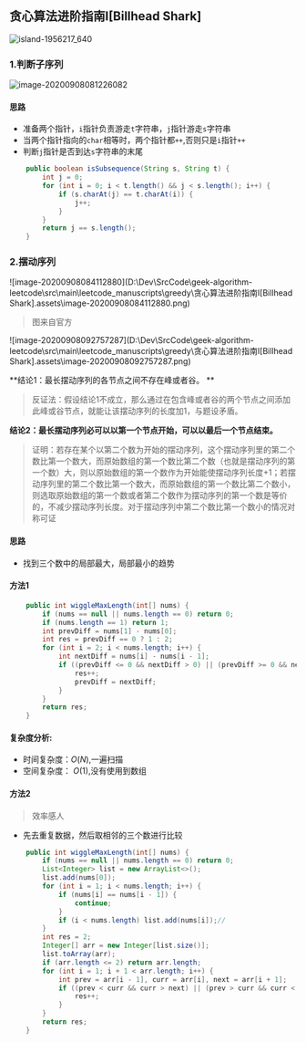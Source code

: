 ## 贪心算法进阶指南I[Billhead Shark]

![island-1956217_640](D:\Dev\SrcCode\geek-algorithm-leetcode\src\main\leetcode_manuscripts\greedy\贪心算法进阶指南I[dd].assets\island-1956217_640.jpg)

































### 1.判断子序列

![image-20200908081226082](D:\Dev\SrcCode\geek-algorithm-leetcode\src\main\leetcode_manuscripts\greedy\贪心算法进阶指南I[dd].assets\image-20200908081226082.png)

#### 思路

- 准备两个指针，`i`指针负责游走`t`字符串，`j`指针游走`s`字符串
- 当两个指针指向的`char`相等时，两个指针都`++`,否则只是`i`指针`++`
- 判断`j`指针是否到达`s`字符串的末尾

```java
    public boolean isSubsequence(String s, String t) {
        int j = 0;
        for (int i = 0; i < t.length() && j < s.length(); i++) {
            if (s.charAt(j) == t.charAt(i)) {
                j++;
            }
        }
        return j == s.length();
    }
```



### 2.摆动序列

![image-20200908084112880](D:\Dev\SrcCode\geek-algorithm-leetcode\src\main\leetcode_manuscripts\greedy\贪心算法进阶指南I[Billhead Shark].assets\image-20200908084112880.png)

> 图来自官方

![image-20200908092757287](D:\Dev\SrcCode\geek-algorithm-leetcode\src\main\leetcode_manuscripts\greedy\贪心算法进阶指南I[Billhead Shark].assets\image-20200908092757287.png)



**结论1：最长摆动序列的各节点之间不存在峰或者谷。 **

> 反证法：假设结论1不成立，那么通过在包含峰或者谷的两个节点之间添加此峰或谷节点，就能让该摆动序列的长度加1，与题设矛盾。

**结论2：最长摆动序列必可以以第一个节点开始，可以以最后一个节点结束。**

> 证明：若存在某个以第二个数为开始的摆动序列，这个摆动序列里的第二个数比第一个数大，而原始数组的第一个数比第二个数（也就是摆动序列的第一个数）大，则以原始数组的第一个数作为开始能使摆动序列长度+1；若摆动序列里的第二个数比第一个数大，而原始数组的第一个数比第二个数小，则选取原始数组的第一个数或者第二个数作为摆动序列的第一个数是等价的，不减少摆动序列长度。对于摆动序列中第二个数比第一个数小的情况对称可证

#### 思路

- 找到三个数中的局部最大，局部最小的趋势

#### 方法1

```java
    public int wiggleMaxLength(int[] nums) {
        if (nums == null || nums.length == 0) return 0;
        if (nums.length == 1) return 1;
        int prevDiff = nums[1] - nums[0];
        int res = prevDiff == 0 ? 1 : 2;
        for (int i = 2; i < nums.length; i++) {
            int nextDiff = nums[i] - nums[i - 1];
            if ((prevDiff <= 0 && nextDiff > 0) || (prevDiff >= 0 && nextDiff < 0)) {
                res++;
                prevDiff = nextDiff;
            }
        }
        return res;
    }
```

#### **复杂度分析**:

- 时间复杂度：$O(N)$,一遍扫描
- 空间复杂度： $O(1)$,没有使用到数组

#### 方法2

> 效率感人

- 先去重复数据，然后取相邻的三个数进行比较

```java
    public int wiggleMaxLength(int[] nums) {
        if (nums == null || nums.length == 0) return 0;
        List<Integer> list = new ArrayList<>();
        list.add(nums[0]);
        for (int i = 1; i < nums.length; i++) {
            if (nums[i] == nums[i - 1]) {
                continue;
            }
            if (i < nums.length) list.add(nums[i]);//
        }
        int res = 2;
        Integer[] arr = new Integer[list.size()];
        list.toArray(arr);
        if (arr.length <= 2) return arr.length;
        for (int i = 1; i + 1 < arr.length; i++) {
            int prev = arr[i - 1], curr = arr[i], next = arr[i + 1];
            if ((prev < curr && curr > next) || (prev > curr && curr < next)) {
                res++;
            }
        }
        return res;
    }
```





































